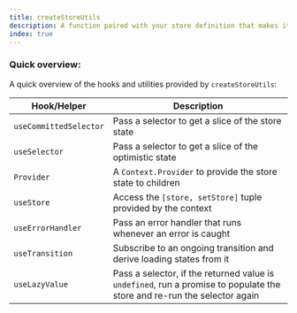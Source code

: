 ```yaml
---
title: createStoreUtils
description: A function paired with your store definition that makes it easy to integrate with React. It provides several hooks that extract information from the store and translate it in a way React can understand.
index: true
---
```


### Quick overview:
A quick overview of the hooks and utilities provided by `createStoreUtils`:

| Hook/Helper          | Description                                                                          |
| -------------------- | ------------------------------------------------------------------------------------ |
| `useCommittedSelector`           | Pass a selector to get a slice of the store state                                    |
| `useSelector` | Pass a selector to get a slice of the optimistic state                               |
| `Provider`           | A `Context.Provider` to provide the store state to children                          |
| `useStore`        | Access the `[store, setStore]` tuple provided by the context                         |
| `useErrorHandler`    | Pass an error handler that runs whenever an error is caught                           |
| `useTransition`      | Subscribe to an ongoing transition and derive loading states from it                 |
| `useLazyValue`       | Pass a selector, if the returned value is `undefined`, run a promise to populate the store and re-run the selector again |

